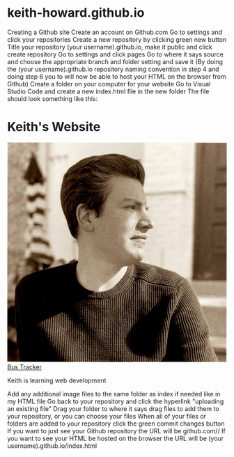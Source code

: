 # keith-howard.github.io
Creating a Github site
Create an account on Github.com
Go to settings and click your repositories
Create a new repository by clicking green new button
Title your repository (your username).github.io, make it public and click create repository
Go to settings and click pages
Go to where it says source and choose the appropriate branch and folder setting and save it
    (By doing the (your username).github.io repository naming convention in step 4
     and doing step 6 you to will now be able to host your HTML on the browser from Github)
Create a folder on your computer for your website
Go to Visual Studio Code and create a new index.html file in the new folder
    The file should look something like this:
        <html>
                <h1>Keith's Website</h1>
                <img src="githubpicture.jpeg"/>
                <a href="https://keith-howard.github.io/Real-Time-Bus-Tracker/">Bus Tracker</a>
                <p>Keith is learning web development</p>
        </html>
Add any additional image files to the same folder as index if needed like in my HTML file
Go back to your repository and click the hyperlink "uploading an existing file"
Drag your folder to where it says drag files to add them to your repository, or you can choose your files
When all of your files or folders are added to your repository click the green commit changes button 
If you want to just see your Github repository the URL will be github.com/<github username>/<repository name>
If you want to see your HTML be hosted on the browser the URL will be (your username).github.io/index.html
